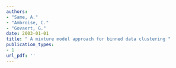 ```yaml
---
authors: 
- "Same, A."
- "Ambroise, C."
- "Govaert, G."
date: 2003-01-01
title: " A mixture model approach for binned data clustering "
publication_types:
- 1
url_pdf: ''
---
```

